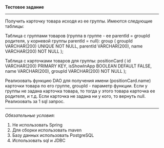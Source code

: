 **Тестовое задание**

--------------------------------

Получить карточку товара исходя из ее группы. 
Имеются следующие таблицы: 

Таблица с группами товаров (группа в группе - ее parentId = groupId родителя,
у корневой группы parentId = null):
group (
groupId VARCHAR(200) UNIQUE NOT NULL,
parentId VARCHAR(200),
name VARCHAR(200) NOT NULL
);

Таблица с карточками товаров для группы:
positionCard (
id VARCHAR(200) PRIMARY KEY,
isShowInApp BOOLEAN DEFAULT FALSE,
name VARCHAR(200),
groupId VARCHAR(200) NOT NULL
);

Реализовать функцию DAO для получения имени (positionCard.name) карточки 
товара по его группе, groupId - параметр функции. 
Если у группы не задана карточка товара, то тогда у 
этого товара карточка ее родителя, и т.д. 
Если карточка не задана ни у кого, то вернуть null.
Реализовать за 1 sql запрос. 

--------------------------------
*Обязательные условия:*
1. Не использовать Spring
2. Для сборки использовать maven
3. Базу данных использовать PostgreSQL
4. Использовать sql и JDBC


